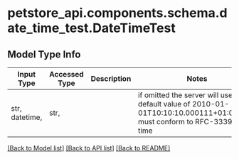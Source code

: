 <a id="DateTimeTest"></a>
# petstore_api.components.schema.date_time_test.DateTimeTest

## Model Type Info
Input Type | Accessed Type | Description | Notes
------------ | ------------- | ------------- | -------------
str, datetime,  | str,  |  | if omitted the server will use the default value of 2010-01-01T10:10:10.000111+01:00value must conform to RFC-3339 date-time

[[Back to Model list]](../../../README.md#documentation-for-models) [[Back to API list]](../../../README.md#documentation-for-api-endpoints) [[Back to README]](../../../README.md)

